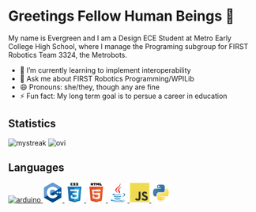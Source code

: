 # Greetings Fellow Human Beings 👋

My name is Evergreen and I am a Design ECE Student at Metro Early College High School, where I manage the Programing subgroup for FIRST Robotics Team 3324, the Metrobots.

- 🌱 I’m currently learning to implement interoperability
- 💬 Ask me about FIRST Robotics Programming/WPILib <!-- - 📫 How to reach me: spanos.1@themetroschool.org -->
- 😄 Pronouns: she/they, though any are fine
- ⚡ Fun fact: My long term goal is to persue a career in education

## Statistics
<img src="https://github-readme-streak-stats.herokuapp.com/?user=ESpanosMetro&theme=tokyonight" alt="mystreak"/>
<img src="https://github-readme-stats.vercel.app/api/top-langs?username=ESpanosMetro&show_icons=true&locale=en&layout=compact&theme=tokyonight" alt="ovi" />

## Languages
<p align="left"> <a href="https://www.arduino.cc/" target="_blank" rel="noreferrer"> <img src="https://cdn.worldvectorlogo.com/logos/arduino-1.svg" alt="arduino" width="40" height="40"/> </a> <a href="https://cplusplus.com/" target="_blank" rel="noreferrer"> <img src="https://raw.githubusercontent.com/devicons/devicon/master/icons/cplusplus/cplusplus-original.svg" alt="cplusplus" width="40" height="40"/> </a> <a href="https://www.w3.org/Style/CSS/Overview.en.html" target="_blank" rel="noreferrer"> <img src="https://raw.githubusercontent.com/devicons/devicon/master/icons/css3/css3-original-wordmark.svg" alt="css3" width="40" height="40"/> </a> <a href="https://www.w3.org/html/" target="_blank" rel="noreferrer"> <img src="https://raw.githubusercontent.com/devicons/devicon/master/icons/html5/html5-original-wordmark.svg" alt="html5" width="40" height="40"/> </a> <a href="https://www.java.com" target="_blank" rel="noreferrer"> <img src="https://raw.githubusercontent.com/devicons/devicon/master/icons/java/java-original.svg" alt="java" width="40" height="40"/> </a> <a href="https://developer.mozilla.org/en-US/docs/Web/JavaScript" target="_blank" rel="noreferrer"> <img src="https://raw.githubusercontent.com/devicons/devicon/master/icons/javascript/javascript-original.svg" alt="javascript" width="40" height="40"/> </a> <a href="https://www.python.org" target="_blank" rel="noreferrer"> <img src="https://raw.githubusercontent.com/devicons/devicon/master/icons/python/python-original.svg" alt="python" width="40" height="40"/> </a> 
